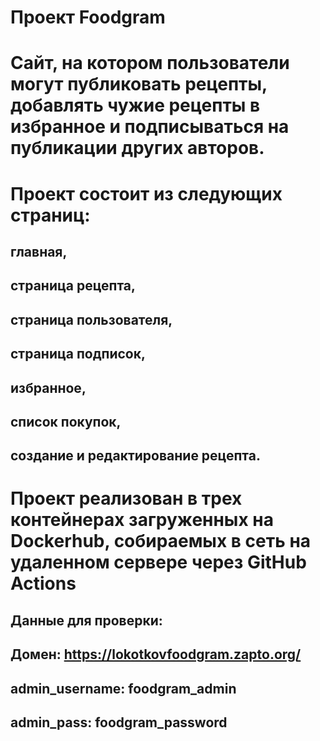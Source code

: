 # Проект Foodgram

# Cайт, на котором пользователи могут публиковать рецепты, добавлять чужие рецепты в избранное и подписываться на публикации других авторов.
# Проект состоит из следующих страниц: 
## главная,
## страница рецепта,
## страница пользователя,
## страница подписок,
## избранное,
## список покупок,
## создание и редактирование рецепта.

# Проект реализован в трех контейнерах загруженных на Dockerhub, собираемых в сеть на удаленном сервере через GitHub Actions
## Данные для проверки:
## Домен: https://lokotkovfoodgram.zapto.org/
## admin_username: foodgram_admin
## admin_pass: foodgram_password
